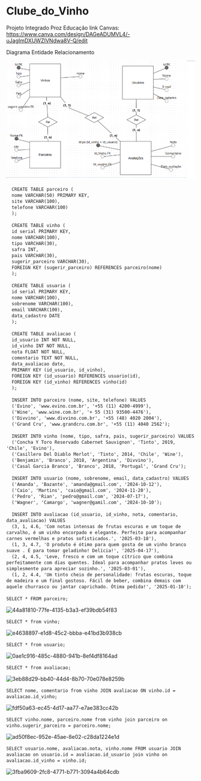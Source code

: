 # Clube_do_Vinho
Projeto Integrado Proz Educação
link Canvas:
https://www.canva.com/design/DAGeADUMVL4/-uJagImDXUWZIVNdwa8V-Q/edit

Diagrama Entidade Relacionamento

![alt text](imagens/DER.png)


```
  CREATE TABLE parceiro (
  nome VARCHAR(50) PRIMARY KEY,
  site VARCHAR(100),
  telefone VARCHAR(100)
  );
  
  CREATE TABLE vinho (
  id serial PRIMARY KEY,
  nome VARCHAR(100),
  tipo VARCHAR(30),
  safra INT,
  pais VARCHAR(30),
  sugerir_parceiro VARCHAR(30),
  FOREIGN KEY (sugerir_parceiro) REFERENCES parceiro(nome)
  );
  
  CREATE TABLE usuario (
  id serial PRIMARY KEY,
  nome VARCHAR(100),
  sobrenome VARCHAR(100),
  email VARCHAR(100),
  data_cadastro DATE
  );
  
  CREATE TABLE avaliacao (
  id_usuario INT NOT NULL,
  id_vinho INT NOT NULL,
  nota FLOAT NOT NULL,
  comentario TEXT NOT NULL,
  data_avaliacao date,
  PRIMARY KEY (id_usuario, id_vinho),
  FOREIGN KEY (id_usuario) REFERENCES usuario(id),
  FOREIGN KEY (id_vinho) REFERENCES vinho(id)
  );
  
  INSERT INTO parceiro (nome, site, telefone) VALUES
  ('Evino', 'www.evino.com.br', '+55 (11) 4200-4999'),
  ('Wine', 'www.wine.com.br', '+ 55 (31) 93500-4476'),
  ('Divvino', 'www.divvino.com.br', '+55 (48) 4020 2004'),
  ('Grand Cru', 'www.grandcru.com.br', '+55 (11) 4040 2562');
  
  INSERT INTO vinho (nome, tipo, safra, pais, sugerir_parceiro) VALUES
  ('Concha Y Toro Reservado Cabernet Sauvignon', 'Tinto', 2019, 'Chile', 'Evino'),
  ('Casillero Del Diablo Merlot', 'Tinto', 2014, 'Chile', 'Wine'),
  ('Benjamin', 'Branco', 2018, 'Argentina', 'Divvino'),
  ('Casal Garcia Branco', 'Branco', 2018, 'Portugal', 'Grand Cru');
  
  INSERT INTO usuario (nome, sobrenome, email, data_cadastro) VALUES
  ('Amanda', 'Bazante', 'amanda@gmail.com', '2024-10-12'),
  ('Caio', 'Martins', 'caio@gmail.com', '2024-11-20'),
  ('Pedro', 'Rian', 'pedro@gmail.com', '2024-07-17'),
  ('Wagner', 'Camargo', 'wagner@gamil.com', '2024-10-10');
  
  INSERT INTO avaliacao (id_usuario, id_vinho, nota, comentario, data_avaliacao) VALUES
  (3, 1, 4.6, 'Com notas intensas de frutas escuras e um toque de carvalho, é um vinho encorpado e elegante. Perfeito para acompanhar carnes vermelhas e pratos sofisticados.', '2025-03-18'),
  (1, 3, 4.7, 'O produto é ótimo para quem gosta de um vinho branco suave . É para tomar geladinho! Delícia!', '2025-04-17'),
  (2, 4, 4.5, 'Leve, fresco e com um toque cítrico que combina perfeitamente com dias quentes. Ideal para acompanhar pratos leves ou simplesmente para apreciar sozinho.', '2025-03-01'),
  (1, 2, 4.4, 'Um tinto cheio de personalidade: frutas escuras, toque de madeira e um final gostoso. Fácil de beber, combina demais com aquele churrasco ou jantar caprichado. Ótima pedida!', '2025-01-10');

SELECT * FROM parceiro;
```

![44a81810-77fe-4135-b3a3-ef39bdb54f83](https://github.com/user-attachments/assets/83a690fb-1e10-4f35-8330-dd316cf707c8)
```
SELECT * from vinho;
```

![e4638897-e1d8-45c2-bbba-e41bd3b938cb](https://github.com/user-attachments/assets/57eb876a-4b2b-4b22-babb-a01a0bb4a5dd)
```
SELECT * from usuario;
```

![0ae1c916-485c-4880-941b-8ef4df8164ad](https://github.com/user-attachments/assets/26143f60-0980-4f0d-af1e-dce862bac199)
```
SELECT * from avaliacao;
```

![3eb88d29-bb40-44d4-8b70-70e078e8259b](https://github.com/user-attachments/assets/3ef30a42-b9ba-4e5e-b506-1acc257f9265)
```
SELECT nome, comentario from vinho JOIN avaliacao ON vinho.id = avaliacao.id_vinho;
```

![fdf50a63-ec45-4d17-aa77-e7ae383cc42b](https://github.com/user-attachments/assets/819a34df-150a-407c-abb6-880d104fa363)
```
SELECT vinho.nome, parceiro.nome from vinho join parceiro on vinho.sugerir_parceiro = parceiro.nome;
```

![ad50f8ec-952e-45ae-8e02-c28da1224e1d](https://github.com/user-attachments/assets/7237cd54-a4d9-451d-9b0c-8850b2e6f6d8)
```
SELECT usuario.nome, avaliacao.nota, vinho.nome FROM usuario JOIN avaliacao on usuario.id = avaliacao.id_usuario join vinho on avaliacao.id_vinho = vinho.id;
```

![3fba9609-2fc8-4771-b771-3094a4b64cdb](https://github.com/user-attachments/assets/8d5fd997-6793-49b4-83d9-b74dff8bf5ea)

